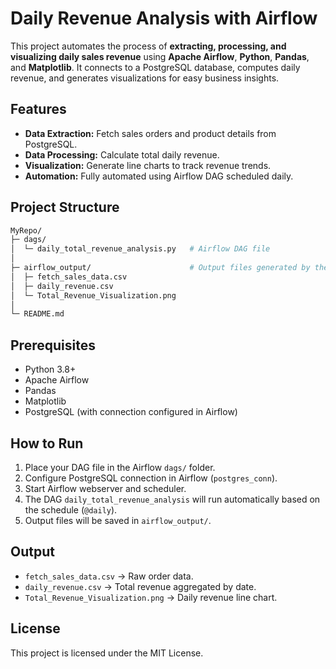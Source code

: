 # Daily Revenue Analysis with Airflow

This project automates the process of **extracting, processing, and visualizing daily sales revenue** using **Apache Airflow**, **Python**, **Pandas**, and **Matplotlib**. It connects to a PostgreSQL database, computes daily revenue, and generates visualizations for easy business insights.

## Features

- **Data Extraction:** Fetch sales orders and product details from PostgreSQL.
- **Data Processing:** Calculate total daily revenue.
- **Visualization:** Generate line charts to track revenue trends.
- **Automation:** Fully automated using Airflow DAG scheduled daily.

## Project Structure
```bash
MyRepo/
├─ dags/
│  └─ daily_total_revenue_analysis.py   # Airflow DAG file
│
├─ airflow_output/                      # Output files generated by the DAG
│  ├─ fetch_sales_data.csv
│  ├─ daily_revenue.csv
│  └─ Total_Revenue_Visualization.png
│
└─ README.md
```

## Prerequisites

- Python 3.8+
- Apache Airflow
- Pandas
- Matplotlib
- PostgreSQL (with connection configured in Airflow)

## How to Run

1. Place your DAG file in the Airflow `dags/` folder.
2. Configure PostgreSQL connection in Airflow (`postgres_conn`).
3. Start Airflow webserver and scheduler.
4. The DAG `daily_total_revenue_analysis` will run automatically based on the schedule (`@daily`).
5. Output files will be saved in `airflow_output/`.

## Output

- `fetch_sales_data.csv` → Raw order data.
- `daily_revenue.csv` → Total revenue aggregated by date.
- `Total_Revenue_Visualization.png` → Daily revenue line chart.

## License

This project is licensed under the MIT License.

